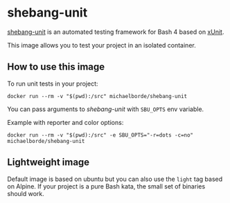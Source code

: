 # shebang-unit

[shebang-unit] is an automated testing framework for Bash 4 based on [xUnit].

This image allows you to test your project in an isolated container.

## How to use this image

To run unit tests in your project:

    docker run --rm -v "$(pwd):/src" michaelborde/shebang-unit

You can pass arguments to *shebang-unit* with `SBU_OPTS` env variable.

Example with reporter and color options:

    docker run --rm -v "$(pwd):/src" -e SBU_OPTS="-r=dots -c=no" michaelborde/shebang-unit

## Lightweight image

Default image is based on ubuntu but you can also use the `light` tag based on Alpine. If your project is a pure Bash kata, the small set of binaries should work.


[shebang-unit]: https://github.com/arpinum/shebang-unit
[xUnit]: http://wikipedia.org/wiki/XUnit
